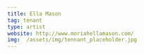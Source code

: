 ```yaml
---
title: Ella Mason
tag: tenant
type: artist
website: http://www.moriahellamason.com/
img:  /assets/img/tennant_placeholder.jpg
---
```



